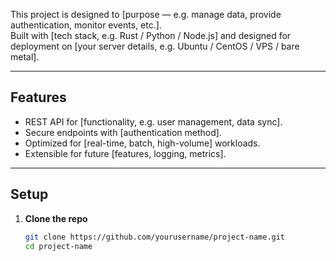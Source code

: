 This project is designed to [purpose — e.g. manage data, provide authentication, monitor events, etc.].  
Built with [tech stack, e.g. Rust / Python / Node.js] and designed for deployment on [your server details, e.g. Ubuntu / CentOS / VPS / bare metal].

---

## Features

-  REST API for [functionality, e.g. user management, data sync].
-  Secure endpoints with [authentication method].
-  Optimized for [real-time, batch, high-volume] workloads.
-  Extensible for future [features, logging, metrics].

---

## Setup

1. **Clone the repo**
   ```bash
   git clone https://github.com/yourusername/project-name.git
   cd project-name
